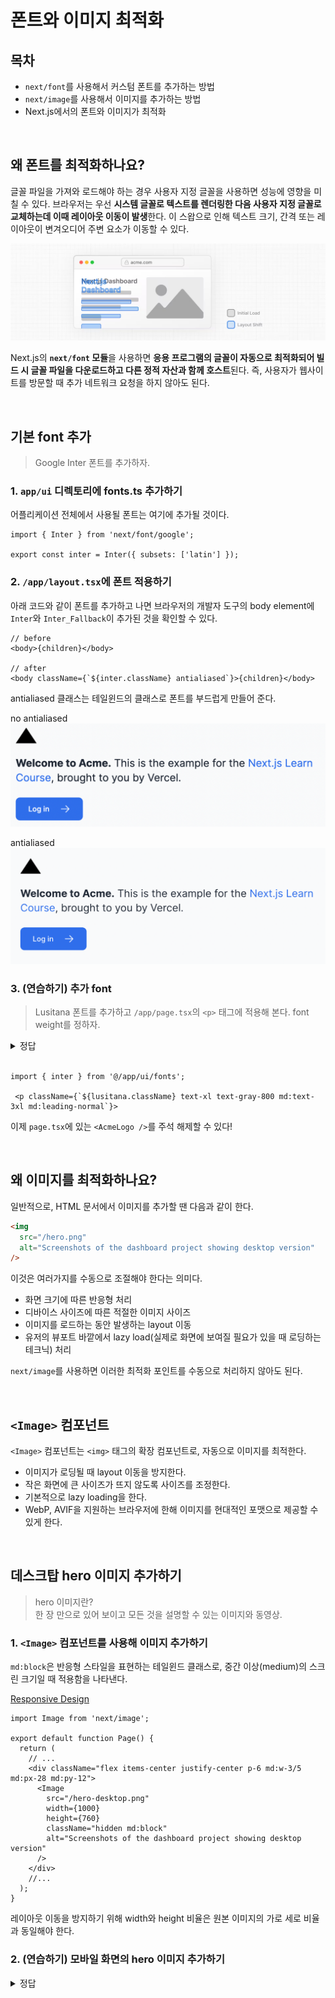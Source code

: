 # 폰트와 이미지 최적화

## 목차

- `next/font`를 사용해서 커스텀 폰트를 추가하는 방법
- `next/image`를 사용해서 이미지를 추가하는 방법
- Next.js에서의 폰트와 이미지가 최적화

<br/>

## 왜 폰트를 최적화하나요?

글꼴 파일을 가져와 로드해야 하는 경우 사용자 지정 글꼴을 사용하면 성능에 영향을 미칠 수 있다. 브라우저는 우선 **시스템 글꼴로 텍스트를 렌더링한 다음 사용자 지정 글꼴로 교체하는데 이때 레이아웃 이동이 발생**한다. 이 스왑으로 인해 텍스트 크기, 간격 또는 레이아웃이 변겨오디어 주변 요소가 이동할 수 있다.

![스왑이 진행되는 과정을 표현한 이미지](./images/text-cls.png)

Next.js의 **`next/font` 모듈**을 사용하면 **응용 프로그램의 글꼴이 자동으로 최적화되어 빌드 시 글꼴 파일을 다운로드하고 다른 정적 자산과 함께 호스트**된다. 즉, 사용자가 웹사이트를 방문할 때 추가 네트워크 요청을 하지 않아도 된다.

<br/>

## 기본 font 추가

> Google Inter 폰트를 추가하자.

### 1. `app/ui` 디렉토리에 fonts.ts 추가하기

어플리케이션 전체에서 사용될 폰트는 여기에 추가될 것이다.

```tsx
import { Inter } from 'next/font/google';

export const inter = Inter({ subsets: ['latin'] });
```

### 2. `/app/layout.tsx`에 폰트 적용하기

아래 코드와 같이 폰트를 추가하고 나면 브라우저의 개발자 도구의 body element에 `Inter`와 `Inter_Fallback`이 추가된 것을 확인할 수 있다.

```tsx
// before
<body>{children}</body>

// after
<body className={`${inter.className} antialiased`}>{children}</body>
```

antialiased 클래스는 테일윈드의 클래스로 폰트를 부드럽게 만들어 준다.

no antialiased
![antialiased가 없는 버전](./images/without-antialiased.png)

antialiased
![antialiased가 있는 버전](./images/with-antialiased.png)

### 3. (연습하기) 추가 font

> Lusitana 폰트를 추가하고 `/app/page.tsx`의 `<p>` 태그에 적용해 본다. font weight를 정하자.

<details>
<summary>정답</summary>

```ts
import { Inter, Lusitana } from 'next/font/google';

export const inter = Inter({ subsets: ['latin'] });

export const lusitana = Lusitana({
  subsets: ['latin'],
  weight: ['400', '700'],
});
```
</details>

<br/>

```tsx
import { inter } from '@/app/ui/fonts';

 <p className={`${lusitana.className} text-xl text-gray-800 md:text-3xl md:leading-normal`}>
```

이제 `page.tsx`에 있는 `<AcmeLogo />`를 주석 해제할 수 있다!

<br/>

## 왜 이미지를 최적화하나요?

일반적으로, HTML 문서에서 이미지를 추가할 땐 다음과 같이 한다.

```html
<img
  src="/hero.png"
  alt="Screenshots of the dashboard project showing desktop version"
/>
```

이것은 여러가지를 수동으로 조절해야 한다는 의미다.

- 화면 크기에 따른 반응형 처리
- 디바이스 사이즈에 따른 적절한 이미지 사이즈
- 이미지를 로드하는 동안 발생하는 layout 이동
- 유저의 뷰포트 바깥에서 lazy load(실제로 화면에 보여질 필요가 있을 때 로딩하는 테크닉) 처리

`next/image`를 사용하면 이러한 최적화 포인트를 수동으로 처리하지 않아도 된다.

<br/>

## `<Image>` 컴포넌트

`<Image>` 컴포넌트는 `<img>` 태그의 확장 컴포넌트로, 자동으로 이미지를 최적한다.

- 이미지가 로딩될 때 layout 이동을 방지한다.
- 작은 화면에 큰 사이즈가 뜨지 않도록 사이즈를 조정한다.
- 기본적으로 lazy loading을 한다.
- WebP, AVIF을 지원하는 브라우저에 한해 이미지를 현대적인 포맷으로 제공할 수 있게 한다.

<br/>

## 데스크탑 hero 이미지 추가하기

> hero 이미지란?  
> 한 장 만으로 있어 보이고 모든 것을 설명할 수 있는 이미지와 동영상.

### 1. `<Image>` 컴포넌트를 사용해 이미지 추가하기

`md:block`은 반응형 스타일을 표현하는 테일윈드 클래스로, 중간 이상(medium)의 스크린 크기일 때 적용함을 나타낸다.

[Responsive Design](https://tailwindcss.com/docs/responsive-design)

```tsx
import Image from 'next/image';

export default function Page() {
  return (
    // ...
    <div className="flex items-center justify-center p-6 md:w-3/5 md:px-28 md:py-12">
      <Image
        src="/hero-desktop.png"
        width={1000}
        height={760}
        className="hidden md:block"
        alt="Screenshots of the dashboard project showing desktop version"
      />
    </div>
    //...
  );
}
```

레이아웃 이동을 방지하기 위해 width와 height 비율은 원본 이미지의 가로 세로 비율과 동일해야 한다.

### 2. (연습하기) 모바일 화면의 hero 이미지 추가하기

<details>
<summary>정답</summary>

```tsx
<Image
  src="/hero-mobile.png"
  width={560}
  height={620}
  className="block md:hidden"
  alt="Screenshots of the dashboard project showing mobile version"
/>
```
</details>


